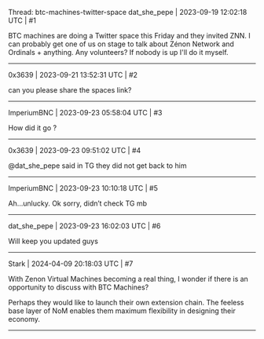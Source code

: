 Thread: btc-machines-twitter-space
dat_she_pepe | 2023-09-19 12:02:18 UTC | #1

BTC machines are doing a Twitter space this Friday and they invited ZNN. I can probably get one of us on stage to talk about Zénon Network and Ordinals + anything. Any volunteers? If nobody is up I'll do it myself.

-------------------------

0x3639 | 2023-09-21 13:52:31 UTC | #2

can you please share the spaces link?

-------------------------

ImperiumBNC | 2023-09-23 05:58:04 UTC | #3

How did it go ?

-------------------------

0x3639 | 2023-09-23 09:51:02 UTC | #4

@dat_she_pepe said in TG they did not get back to him

-------------------------

ImperiumBNC | 2023-09-23 10:10:18 UTC | #5

Ah…unlucky. Ok sorry, didn’t check TG mb

-------------------------

dat_she_pepe | 2023-09-23 16:02:03 UTC | #6

Will keep you updated guys

-------------------------

Stark | 2024-04-09 20:18:03 UTC | #7

With Zenon Virtual Machines becoming a real thing, I wonder if there is an opportunity to discuss with BTC Machines?

Perhaps they would like to launch their own extension chain. The feeless base layer of NoM enables them maximum flexibility in designing their economy.

-------------------------

